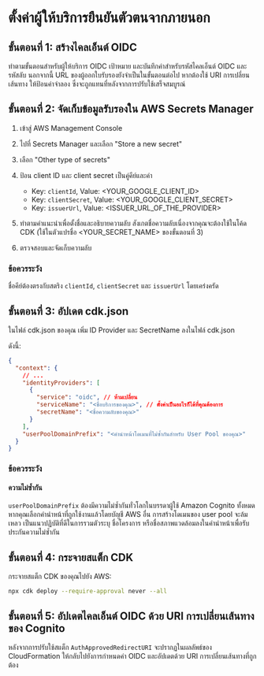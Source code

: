 # ตั้งค่าผู้ให้บริการยืนยันตัวตนจากภายนอก

## ขั้นตอนที่ 1: สร้างไคลเอ็นต์ OIDC

ทำตามขั้นตอนสำหรับผู้ให้บริการ OIDC เป้าหมาย และบันทึกค่าสำหรับรหัสไคลเอ็นต์ OIDC และรหัสลับ นอกจากนี้ URL ของผู้ออกใบรับรองยังจำเป็นในขั้นตอนต่อไป หากต้องใช้ URI การเปลี่ยนเส้นทาง ให้ป้อนค่าจำลอง ซึ่งจะถูกแทนที่หลังจากการปรับใช้เสร็จสมบูรณ์

## ขั้นตอนที่ 2: จัดเก็บข้อมูลรับรองใน AWS Secrets Manager

1. เข้าสู่ AWS Management Console
2. ไปที่ Secrets Manager และเลือก "Store a new secret"
3. เลือก "Other type of secrets"
4. ป้อน client ID และ client secret เป็นคู่คีย์และค่า

   - Key: `clientId`, Value: <YOUR_GOOGLE_CLIENT_ID>
   - Key: `clientSecret`, Value: <YOUR_GOOGLE_CLIENT_SECRET>
   - Key: `issuerUrl`, Value: <ISSUER_URL_OF_THE_PROVIDER>

5. ทำตามคำแนะนำเพื่อตั้งชื่อและอธิบายความลับ สังเกตชื่อความลับเนื่องจากคุณจะต้องใช้ในโค้ด CDK (ใช้ในตัวแปรชื่อ <YOUR_SECRET_NAME> ของขั้นตอนที่ 3)
6. ตรวจสอบและจัดเก็บความลับ

### ข้อควรระวัง

ชื่อคีย์ต้องตรงกับสตริง `clientId`, `clientSecret` และ `issuerUrl` โดยเคร่งครัด

## ขั้นตอนที่ 3: อัปเดต cdk.json

ในไฟล์ cdk.json ของคุณ เพิ่ม ID Provider และ SecretName ลงในไฟล์ cdk.json

ดังนี้:

```json
{
  "context": {
    // ...
    "identityProviders": [
      {
        "service": "oidc", // ห้ามเปลี่ยน
        "serviceName": "<ชื่อบริการของคุณ>", // ตั้งค่าเป็นอะไรก็ได้ที่คุณต้องการ
        "secretName": "<ชื่อความลับของคุณ>"
      }
    ],
    "userPoolDomainPrefix": "<คำนำหน้าโดเมนที่ไม่ซ้ำกันสำหรับ User Pool ของคุณ>"
  }
}
```

### ข้อควรระวัง

#### ความไม่ซ้ำกัน

`userPoolDomainPrefix` ต้องมีความไม่ซ้ำกันทั่วโลกในบรรดาผู้ใช้ Amazon Cognito ทั้งหมด หากคุณเลือกคำนำหน้าที่ถูกใช้งานแล้วโดยบัญชี AWS อื่น การสร้างโดเมนของ user pool จะล้มเหลว เป็นแนวปฏิบัติที่ดีในการรวมตัวระบุ ชื่อโครงการ หรือชื่อสภาพแวดล้อมลงในคำนำหน้าเพื่อรับประกันความไม่ซ้ำกัน

## ขั้นตอนที่ 4: กระจายสแต็ก CDK

กระจายสแต็ก CDK ของคุณไปยัง AWS:

```sh
npx cdk deploy --require-approval never --all
```

## ขั้นตอนที่ 5: อัปเดตไคลเอ็นต์ OIDC ด้วย URI การเปลี่ยนเส้นทางของ Cognito

หลังจากการปรับใช้สแต็ก `AuthApprovedRedirectURI` จะปรากฏในผลลัพธ์ของ CloudFormation ให้กลับไปยังการกำหนดค่า OIDC และอัปเดตด้วย URI การเปลี่ยนเส้นทางที่ถูกต้อง